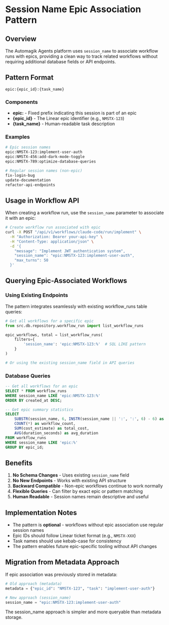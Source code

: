 # Session Name Epic Association Pattern

## Overview

The Automagik Agents platform uses `session_name` to associate workflow runs with epics, providing a clean way to track related workflows without requiring additional database fields or API endpoints.

## Pattern Format

```
epic:{epic_id}:{task_name}
```

### Components

- **epic:** - Fixed prefix indicating this session is part of an epic
- **{epic_id}** - The Linear epic identifier (e.g., `NMSTX-123`)
- **{task_name}** - Human-readable task description

### Examples

```bash
# Epic session names
epic:NMSTX-123:implement-user-auth
epic:NMSTX-456:add-dark-mode-toggle
epic:NMSTX-789:optimize-database-queries

# Regular session names (non-epic)
fix-login-bug
update-documentation
refactor-api-endpoints
```

## Usage in Workflow API

When creating a workflow run, use the `session_name` parameter to associate it with an epic:

```bash
# Create workflow run associated with epic
curl -X POST "/api/v1/workflows/claude-code/run/implement" \
  -H "Authorization: Bearer your-api-key" \
  -H "Content-Type: application/json" \
  -d '{
    "message": "Implement JWT authentication system",
    "session_name": "epic:NMSTX-123:implement-user-auth",
    "max_turns": 50
  }'
```

## Querying Epic-Associated Workflows

### Using Existing Endpoints

The pattern integrates seamlessly with existing workflow_runs table queries:

```python
# Get all workflows for a specific epic
from src.db.repository.workflow_run import list_workflow_runs

epic_workflows, total = list_workflow_runs(
    filters={
        'session_name': 'epic:NMSTX-123:%'  # SQL LIKE pattern
    }
)

# Or using the existing session_name field in API queries
```

### Database Queries

```sql
-- Get all workflows for an epic
SELECT * FROM workflow_runs 
WHERE session_name LIKE 'epic:NMSTX-123:%'
ORDER BY created_at DESC;

-- Get epic summary statistics
SELECT 
    SUBSTR(session_name, 6, INSTR(session_name || ':', ':', 6) - 6) as epic_id,
    COUNT(*) as workflow_count,
    SUM(cost_estimate) as total_cost,
    AVG(duration_seconds) as avg_duration
FROM workflow_runs 
WHERE session_name LIKE 'epic:%'
GROUP BY epic_id;
```

## Benefits

1. **No Schema Changes** - Uses existing `session_name` field
2. **No New Endpoints** - Works with existing API structure  
3. **Backward Compatible** - Non-epic workflows continue to work normally
4. **Flexible Queries** - Can filter by exact epic or pattern matching
5. **Human Readable** - Session names remain descriptive and useful

## Implementation Notes

- The pattern is **optional** - workflows without epic association use regular session names
- Epic IDs should follow Linear ticket format (e.g., `NMSTX-XXX`)
- Task names should use kebab-case for consistency
- The pattern enables future epic-specific tooling without API changes

## Migration from Metadata Approach

If epic association was previously stored in metadata:

```python
# Old approach (metadata)
metadata = {"epic_id": "NMSTX-123", "task": "implement-user-auth"}

# New approach (session_name)
session_name = "epic:NMSTX-123:implement-user-auth"
```

The session_name approach is simpler and more queryable than metadata storage.